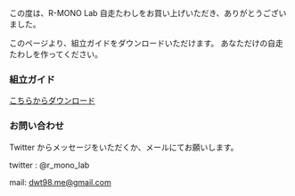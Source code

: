 
この度は、R-MONO Lab 自走たわしをお買い上げいただき、ありがとうございました。

このページより、組立ガイドをダウンロードいただけます。
あなただけの自走たわしを作ってください。

### 組立ガイド

[こちらからダウンロード]()

### お問い合わせ

Twitter からメッセージをいただくか、メールにてお願いします。

twitter : @r_mono_lab

mail: dwt98.me@gmail.com

